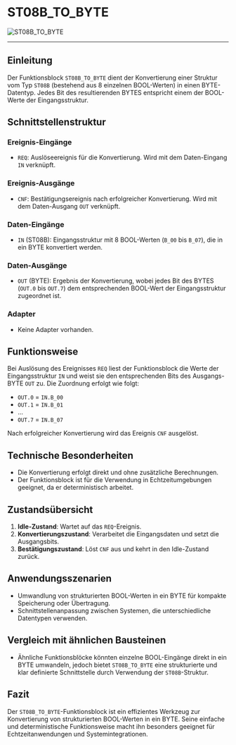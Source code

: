 # ST08B_TO_BYTE

![ST08B_TO_BYTE](https://github.com/user-attachments/assets/e4d143e0-d49f-4eb3-bc48-fc4a4bc49984)

* * * * * * * * * *
## Einleitung
Der Funktionsblock `ST08B_TO_BYTE` dient der Konvertierung einer Struktur vom Typ `ST08B` (bestehend aus 8 einzelnen BOOL-Werten) in einen BYTE-Datentyp. Jedes Bit des resultierenden BYTES entspricht einem der BOOL-Werte der Eingangsstruktur.

## Schnittstellenstruktur

### **Ereignis-Eingänge**
- `REQ`: Auslöseereignis für die Konvertierung. Wird mit dem Daten-Eingang `IN` verknüpft.

### **Ereignis-Ausgänge**
- `CNF`: Bestätigungsereignis nach erfolgreicher Konvertierung. Wird mit dem Daten-Ausgang `OUT` verknüpft.

### **Daten-Eingänge**
- `IN` (ST08B): Eingangsstruktur mit 8 BOOL-Werten (`B_00` bis `B_07`), die in ein BYTE konvertiert werden.

### **Daten-Ausgänge**
- `OUT` (BYTE): Ergebnis der Konvertierung, wobei jedes Bit des BYTES (`OUT.0` bis `OUT.7`) dem entsprechenden BOOL-Wert der Eingangsstruktur zugeordnet ist.

### **Adapter**
- Keine Adapter vorhanden.

## Funktionsweise
Bei Auslösung des Ereignisses `REQ` liest der Funktionsblock die Werte der Eingangsstruktur `IN` und weist sie den entsprechenden Bits des Ausgangs-BYTE `OUT` zu. Die Zuordnung erfolgt wie folgt:
- `OUT.0` = `IN.B_00`
- `OUT.1` = `IN.B_01`
- ...
- `OUT.7` = `IN.B_07`

Nach erfolgreicher Konvertierung wird das Ereignis `CNF` ausgelöst.

## Technische Besonderheiten
- Die Konvertierung erfolgt direkt und ohne zusätzliche Berechnungen.
- Der Funktionsblock ist für die Verwendung in Echtzeitumgebungen geeignet, da er deterministisch arbeitet.

## Zustandsübersicht
1. **Idle-Zustand**: Wartet auf das `REQ`-Ereignis.
2. **Konvertierungszustand**: Verarbeitet die Eingangsdaten und setzt die Ausgangsbits.
3. **Bestätigungszustand**: Löst `CNF` aus und kehrt in den Idle-Zustand zurück.

## Anwendungsszenarien
- Umwandlung von strukturierten BOOL-Werten in ein BYTE für kompakte Speicherung oder Übertragung.
- Schnittstellenanpassung zwischen Systemen, die unterschiedliche Datentypen verwenden.

## Vergleich mit ähnlichen Bausteinen
- Ähnliche Funktionsblöcke könnten einzelne BOOL-Eingänge direkt in ein BYTE umwandeln, jedoch bietet `ST08B_TO_BYTE` eine strukturierte und klar definierte Schnittstelle durch Verwendung der `ST08B`-Struktur.

## Fazit
Der `ST08B_TO_BYTE`-Funktionsblock ist ein effizientes Werkzeug zur Konvertierung von strukturierten BOOL-Werten in ein BYTE. Seine einfache und deterministische Funktionsweise macht ihn besonders geeignet für Echtzeitanwendungen und Systemintegrationen.

